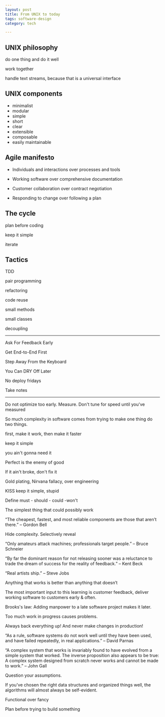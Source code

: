 ```yaml
---
layout: post
title: From UNIX to today 
tags: software-design
category: tech

--- 
```



## UNIX philosophy

do one thing and do it well

work together

handle text streams, because that is a universal interface

## UNIX components

+ minimalist
+ modular
+ simple
+ short
+ clear
+ extensible
+ composable
+ easily maintainable


## Agile manifesto 


+ Individuals and interactions over processes and tools

+ Working software over comprehensive documentation 

+ Customer collaboration over contract negotiation

+ Responding to change over following a plan


## The cycle

plan before coding

keep it simple

iterate

## Tactics

TDD

pair programming

refactoring

code reuse

small methods

small classes

decoupling


---


Ask For Feedback Early

Get End-to-End First

Step Away From the Keyboard

You Can DRY Off Later

No deploy fridays

Take notes

---

Do not optimize too early. Measure. Don't tune for speed until you've measured

So much complexity in software comes from trying to make one thing do two things.

first, make it work, then make it faster

keep it simple

you ain't gonna need it 

Perfect is the enemy of good

If it ain't broke, don't fix it

Gold plating, Nirvana fallacy, over engineering

KISS keep it simple, stupid

Define must - should - could -won't

The simplest thing that could possibly work

“The cheapest, fastest, and most reliable components are those that aren’t there.” – Gordon Bell

Hide complexity. Selectively reveal

“Only amateurs attack machines; professionals target people.” – Bruce Schneier

“By far the dominant reason for not releasing sooner was a reluctance to trade the dream of success for the reality of feedback.” – Kent Beck

“Real artists ship.” – Steve Jobs

Anything that works is better than anything that doesn’t

The most important input to this learning is customer feedback, deliver working software to customers early & often.

Brooks's law: Adding manpower to a late software project makes it later.

Too much work in progress causes problems.

Always back everything up! And never make changes in production!

“As a rule, software systems do not work well until they have been used, and have failed repeatedly, in real applications.” – David Parnas

“A complex system that works is invariably found to have evolved from a simple system that worked. The inverse proposition also appears to be true: A complex system designed from scratch never works and cannot be made to work.” – John Gall

Question your assumptions. 

If you've chosen the right data structures and organized things well, the algorithms will almost always be self-evident. 

Functional over fancy 

Plan before trying to build something

